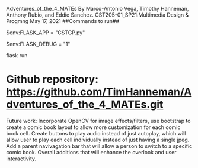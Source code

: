  Adventures_of_the_4_MATEs
 By Marco-Antonio Vega, Timothy Hanneman, Anthony Rubio, and Eddie Sanchez.
 CST205-01_SP21:Multimedia Design & Progmng
 May 17, 2021
##Commands to run##

$env:FLASK_APP = "CSTGP.py"

$env:FLASK_DEBUG = "1"

flask run

# Github repository: https://github.com/TimHanneman/Adventures_of_the_4_MATEs.git

Future work: Incorporate OpenCV for image effects/filters, use bootstrap to create a comic book layout to allow more customization for each comic book cell. Create buttons to play audio instead of just autoplay, which will allow user to play each cell individually instead of just having a single jpeg. Add a parent navivagation bar that will allow a person to switch to a specific comic book. Overall additions that will enhance the overlook and user interactivity.
